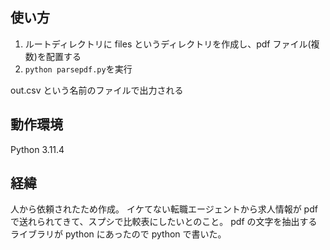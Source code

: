 ## 使い方

1. ルートディレクトリに files というディレクトリを作成し、pdf ファイル(複数)を配置する
2. `python parsepdf.py`を実行

out.csv という名前のファイルで出力される

## 動作環境

Python 3.11.4

## 経緯

人から依頼されたため作成。
イケてない転職エージェントから求人情報が pdf で送れられてきて、スプシで比較表にしたいとのこと。
pdf の文字を抽出するライブラリが python にあったので python で書いた。
